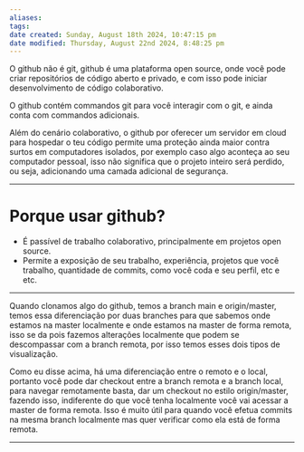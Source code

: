 ```yaml
---
aliases: 
tags: 
date created: Sunday, August 18th 2024, 10:47:15 pm
date modified: Thursday, August 22nd 2024, 8:48:25 pm
---
```

O github não é git, github é uma plataforma open source, onde você pode criar repositórios de código aberto e privado, e com isso pode iniciar desenvolvimento de código colaborativo.

O github contém commandos git para você interagir com o git, e ainda conta com commandos adicionais.

Além do cenário colaborativo, o github por oferecer um servidor em cloud para hospedar o teu código permite uma proteção ainda maior contra surtos em computadores isolados, por exemplo caso algo aconteça ao seu computador pessoal, isso não significa que o projeto inteiro será perdido, ou seja, adicionando uma camada adicional de segurança.

---

# Porque usar github?

- É passível de trabalho colaborativo, principalmente em projetos open source.
- Permite a exposição de seu trabalho, experiência, projetos que você trabalho, quantidade de commits, como você coda e seu perfil, etc e etc.

---

Quando clonamos algo do github, temos a branch main e origin/master, temos essa diferenciação por duas branches para que sabemos onde estamos na master localmente e onde estamos na master de forma remota, isso se da pois fazemos alterações localmente que podem se descompassar com a branch remota, por isso temos esses dois tipos de visualização.

Como eu disse acima, há uma diferenciação entre o remoto e o local, portanto você pode dar checkout entre a branch remota e a branch local, para navegar remotamente basta, dar um checkout no estilo origin/master, fazendo isso, indiferente do que você tenha localmente você vai acessar a master de forma remota. Isso é muito útil para quando você efetua commits na mesma branch localmente mas quer verificar como ela está de forma remota.

---

